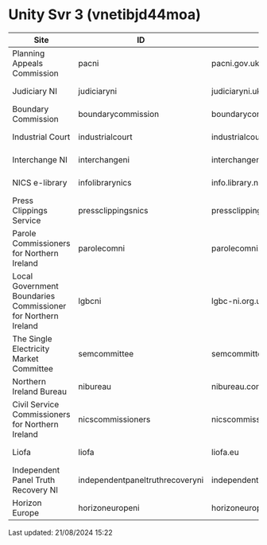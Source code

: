 # Unity Svr 3 (vnetibjd44moa)

 | Site  | ID | URL | Status | Default |
| --- | --- | --- | --- | --- |
| Planning Appeals Commission | pacni | pacni.gov.uk | ![#e8f5e9](https://placehold.co/140x30/c8e6c9/1b5e20.png?text=Production&font=source-sans-pro) |   |
| Judiciary NI | judiciaryni | judiciaryni.uk | ![#e8f5e9](https://placehold.co/140x30/c8e6c9/1b5e20.png?text=Production&font=source-sans-pro) |   |
| Boundary Commission | boundarycommission | boundarycommission.org.uk | ![#e8f5e9](https://placehold.co/140x30/c8e6c9/1b5e20.png?text=Production&font=source-sans-pro) | ![#e8f5e9](https://placehold.co/80x30/c8e6c9/1b5e20.png?text=Yes&font=source-sans-pro) |
| Industrial Court | industrialcourt | industrialcourt.gov.uk | ![#e8f5e9](https://placehold.co/140x30/c8e6c9/1b5e20.png?text=Production&font=source-sans-pro) |   |
| Interchange NI | interchangeni | interchangeni.org.uk | ![#e8f5e9](https://placehold.co/140x30/c8e6c9/1b5e20.png?text=Production&font=source-sans-pro) |   |
| NICS e-library | infolibrarynics | info.library.nics.gov.uk | ![#e8f5e9](https://placehold.co/140x30/c8e6c9/1b5e20.png?text=Production&font=source-sans-pro) |   |
| Press Clippings Service | pressclippingsnics | pressclippings.nics.gov.uk | ![#e8f5e9](https://placehold.co/140x30/c8e6c9/1b5e20.png?text=Production&font=source-sans-pro) |   |
| Parole Commissioners for Northern Ireland | parolecomni | parolecomni.org.uk | ![#e8f5e9](https://placehold.co/140x30/c8e6c9/1b5e20.png?text=Production&font=source-sans-pro) |   |
| Local Government Boundaries Commissioner for Northern Ireland | lgbcni | lgbc-ni.org.uk | ![#e8f5e9](https://placehold.co/140x30/c8e6c9/1b5e20.png?text=Production&font=source-sans-pro) |   |
| The Single Electricity Market Committee | semcommittee | semcommittee.com | ![#e8f5e9](https://placehold.co/140x30/c8e6c9/1b5e20.png?text=Production&font=source-sans-pro) |   |
| Northern Ireland Bureau | nibureau | nibureau.com | ![#e8f5e9](https://placehold.co/140x30/c8e6c9/1b5e20.png?text=Production&font=source-sans-pro) |   |
| Civil Service Commissioners for Northern Ireland | nicscommissioners | nicscommissioners.org | ![#e8f5e9](https://placehold.co/140x30/c8e6c9/1b5e20.png?text=Production&font=source-sans-pro) |   |
| Liofa | liofa | liofa.eu | ![#e8f5e9](https://placehold.co/140x30/c8e6c9/1b5e20.png?text=Production&font=source-sans-pro) |   |
| Independent Panel Truth Recovery NI | independentpaneltruthrecoveryni | independentpanel.truthrecoveryni.co.uk | ![#e8f5e9](https://placehold.co/140x30/c8e6c9/1b5e20.png?text=Production&font=source-sans-pro) |   |
| Horizon Europe | horizoneuropeni | horizoneuropeni.com | ![#fff3e0](https://placehold.co/140x30/ffe0b2/e65100.png?text=Development&font=source-sans-pro) |   |
Last updated: 21/08/2024   15:22
